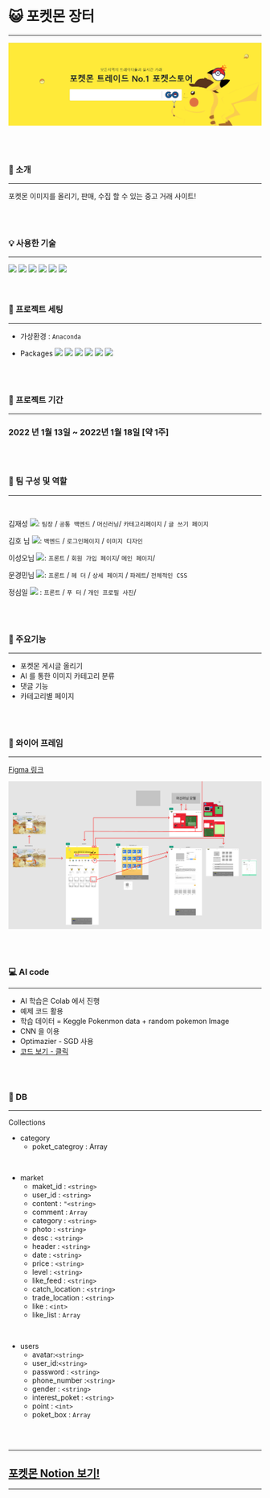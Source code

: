 



# :smiley_cat:  포켓몬 장터
***

![img.png](static/image/banner.png)

<br>
<br>

###  :bell: 소개 
***

포켓몬 이미지를 올리기, 판매, 수집 할 수 있는  중고 거래 사이트!

<br>
<br>

### :bulb: 사용한 기술 
***

<div style='display:span;'>
  <img src="https://img.shields.io/badge/python-3776AB?style=for-the-badge&logo=python&logoColor=white"> 
  <img src="https://img.shields.io/badge/mongoDB-47A248?style=for-the-badge&logo=MongoDB&logoColor=white">
  <img src="https://img.shields.io/badge/flask-000000?style=for-the-badge&logo=flask&logoColor=white">
  <img src="https://img.shields.io/badge/tensorflow-FF7100?style=for-the-badge&logo=tensorflow&logoColor=white">
  <img src="https://img.shields.io/badge/Pyjwt-8EC2F2?style=for-the-badge&logo=pyjwt&logoColor=white">
  <img src="https://img.shields.io/badge/request-C5B7AC?style=for-the-badge&logoColor=white">
<div>

<br>
<br>


### :wrench: 프로젝트 세팅
***
* 가상환경 : `Anaconda`

* Packages 
  <span>
    <img src="https://img.shields.io/badge/flask-2.0.3-blue?style"/>
    <img src="https://img.shields.io/badge/dnspython-1.16.0-blue?style"/>
    <img src="https://img.shields.io/badge/pymongo-3.12.0-blue?style"/>
    <img src="https://img.shields.io/badge/requests-2.26.0-blue?style"/>
    <img src="https://img.shields.io/badge/PyJWT-2.1.0-blue?style"/>
    <img src="https://img.shields.io/badge/Tensorflow-2.6.0-blue?style"/>
  </span>

<br>
<br>


### :calendar: 프로젝트 기간
***
### 2022 년 1월 13일 ~ 2022년 1월 18일 [약 1주]


<br>
<br>


###  :pushpin: 팀 구성 및 역할 
***

<br>

김재성 [![](https://camo.githubusercontent.com/9c1b5db4f4965a22dfac0c853b5cab388c2ee7bc0016c9fbe7eb6e032ad76ebe/68747470733a2f2f696d672e736869656c64732e696f2f62616467652f4769746875622d3138313731373f7374796c653d666c61742d737175617265266c6f676f3d476974687562266c6f676f436f6c6f723d7768697465)](https://github.com/CureLatte): `팀장` / `공통 백엔드` / `머신러닝`/ `카테고리페이지` /  `글 쓰기 페이지`

김호 님 [![](https://camo.githubusercontent.com/9c1b5db4f4965a22dfac0c853b5cab388c2ee7bc0016c9fbe7eb6e032ad76ebe/68747470733a2f2f696d672e736869656c64732e696f2f62616467652f4769746875622d3138313731373f7374796c653d666c61742d737175617265266c6f676f3d476974687562266c6f676f436f6c6f723d7768697465)](https://github.com/hopaom):  `백엔드` / `로그인페이지` / `이미지 디자인`

이성오님 [![](https://camo.githubusercontent.com/9c1b5db4f4965a22dfac0c853b5cab388c2ee7bc0016c9fbe7eb6e032ad76ebe/68747470733a2f2f696d672e736869656c64732e696f2f62616467652f4769746875622d3138313731373f7374796c653d666c61742d737175617265266c6f676f3d476974687562266c6f676f436f6c6f723d7768697465)](https://github.com/seongolee): `프론트` / `회원 가입 페이지`/ `메인 페이지`/ 

문경민님 [![](https://camo.githubusercontent.com/9c1b5db4f4965a22dfac0c853b5cab388c2ee7bc0016c9fbe7eb6e032ad76ebe/68747470733a2f2f696d672e736869656c64732e696f2f62616467652f4769746875622d3138313731373f7374796c653d666c61742d737175617265266c6f676f3d476974687562266c6f676f436f6c6f723d7768697465)](https://github.com/mgm11063):  `프론트`  / `헤 더` / `상세 페이지` / `파레트`/ `전체적인 CSS  `

정심일 [![](https://camo.githubusercontent.com/9c1b5db4f4965a22dfac0c853b5cab388c2ee7bc0016c9fbe7eb6e032ad76ebe/68747470733a2f2f696d672e736869656c64732e696f2f62616467652f4769746875622d3138313731373f7374796c653d666c61742d737175617265266c6f676f3d476974687562266c6f676f436f6c6f723d7768697465)](https://github.com/joneheart) : `프론트`  / `푸 터` / `개인 프로필 사진`/

<br>
<br>


### :tada: 주요기능
***

* 포켓몬 게시글 올리기
* AI 를 통한 이미지 카테고리 분류
* 댓글 기능
* 카테고리별 페이지

<br>
<br>


### :triangular_ruler: 와이어 프레임
***

[Figma 링크](https://www.figma.com/file/MrPWIagiukBUsmXkD9aqJm?embed_host=share&kind=&viewer=1)

![](static/image/wireframe.png)


<br>
<br>


### :computer: AI code
***

* AI 학습은 Colab 에서 진행 
* 예제 코드 활용
* 학습 데이터 = Keggle Pokenmon data + random pokemon Image
* CNN 을 이용
* Optimazier - SGD 사용
* [코드 보기 - 클릭](https://colab.research.google.com/drive/1yTLzyxISHTPDeRQ0qLChB8lVTdfdon8R?usp=sharing) 

<br>
<br>

### :floppy_disk: DB
***

Collections 

* category 
  * poket_categroy : Array

<br>

* market
  * maket_id : `<string>`
  * user_id : `<string>`
  * content : `"<string>`
  * comment : `Array `
  * category : `<string>`
  * photo : `<string>`
  * desc : `<string>`
  * header : `<string>`
  * date : `<string>`
  * price : `<string>`
  * level : `<string>`
  * like_feed : `<string>`
  * catch_location : `<string>`
  * trade_location : `<string>`
  * like : `<int>`
  * like_list : `Array`

<br>

* users
  * avatar:`<string>`
  * user_id:`<string>`
  * password : `<string>`
  * phone_number :`<string>`
  * gender : `<string>`
  * interest_poket : `<string>`
  * point : `<int>`
  * poket_box : `Array`



<br>
<br>


***
## [포켓몬 Notion 보기!](https://quartz-laborer-e78.notion.site/sparta-4-0b2c834274b6424ba5c727555d6b1952)
*** 
